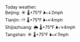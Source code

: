 Today weather:  
Beijing: ☀️ 🌡️+75°F 🌬️↓2mph  
Tianjin: ⛅️  🌡️+75°F 🌬️↙4mph  
Shijiazhuang: 🌦 🌡️+75°F 🌬️↘4mph  
Tangshan: ☀️ 🌡️+75°F 🌬️↙7mph  
